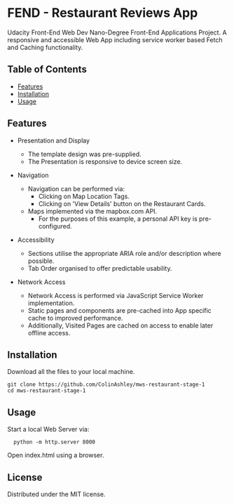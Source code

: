 # FEND - Restaurant Reviews App

Udacity Front-End Web Dev Nano-Degree Front-End Applications Project.
A responsive and accessible Web App including service worker based Fetch and Caching functionality.

## Table of Contents

* [Features](#features)
* [Installation](#installation)
* [Usage](#usage)

## Features

- Presentation and Display
  - The template design was pre-supplied.
  - The Presentation is responsive to device screen size.


- Navigation
  - Navigation can be performed via:
    - Clicking on Map Location Tags.
    - Clicking on 'View Details' button on the Restaurant Cards.
  - Maps implemented via the mapbox.com API.
    - For the purposes of this example, a personal API key is pre-configured.


- Accessibility
  - Sections utilise the appropriate ARIA role and/or description where possible.
  - Tab Order organised to offer predictable usability.


- Network Access
  - Network Access is performed via JavaScript Service Worker implementation.
  - Static pages and components are pre-cached into App specific cache to improved performance.
  - Additionally, Visited Pages are cached on access to enable later offline access.


## Installation

Download all the files to your local machine.
```
git clone https://github.com/ColinAshley/mws-restaurant-stage-1
cd mws-restaurant-stage-1
```
## Usage

Start a local Web Server via:
```
  python -m http.server 8000
```
Open index.html using a browser.

## License

Distributed under the MIT license.
